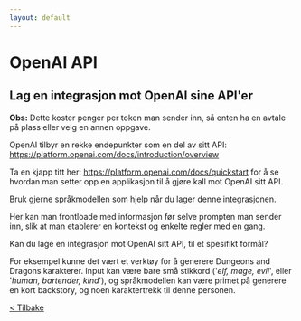 ```yaml
---
layout: default
---
```


# OpenAI API

## Lag en integrasjon mot OpenAI sine API'er

**Obs:** Dette koster penger per token man sender inn, så enten ha en avtale på plass eller velg en annen oppgave.

OpenAI tilbyr en rekke endepunkter som en del av sitt API:
https://platform.openai.com/docs/introduction/overview

Ta en kjapp titt her:
https://platform.openai.com/docs/quickstart
for å se hvordan man setter opp en applikasjon til å gjøre kall mot OpenAI sitt API.

Bruk gjerne språkmodellen som hjelp når du lager denne integrasjonen.

Her kan man frontloade med informasjon før selve prompten man sender inn, slik at man etablerer en
kontekst og enkelte regler med en gang.

Kan du lage en integrasjon mot OpenAI sitt API, til et spesifikt formål?

For eksempel kunne det vært et verktøy for å generere Dungeons and Dragons karakterer.
Input kan være bare små stikkord ('_elf, mage, evil_', eller '_human, bartender, kind_'), og språkmodellen kan være primet på generere
en kort backstory, og noen karaktertrekk til denne personen.

[< Tilbake](../)